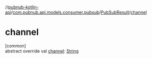 //[pubnub-kotlin-api](../../../index.md)/[com.pubnub.api.models.consumer.pubsub](../index.md)/[PubSubResult](index.md)/[channel](channel.md)

# channel

[common]\
abstract override val [channel](channel.md): [String](https://kotlinlang.org/api/latest/jvm/stdlib/kotlin/-string/index.html)
